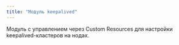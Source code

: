 ```yaml
---
title: "Модуль keepalived"
---
```


Модуль с управлением через Custom Resources для настройки keepalived-кластеров на нодах.

